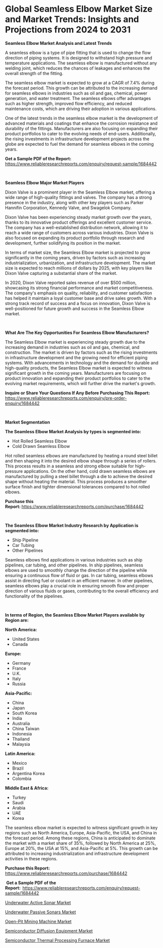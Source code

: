 <p><h1>Global Seamless Elbow Market Size and Market Trends: Insights and Projections from 2024 to 2031</h1></p><p><strong>Seamless Elbow Market Analysis and Latest Trends</strong></p>
<p><p>A seamless elbow is a type of pipe fitting that is used to change the flow direction of piping systems. It is designed to withstand high pressure and temperature applications. The seamless elbow is manufactured without any welding joint, which reduces the chances of leakages and enhances the overall strength of the fitting.</p><p>The seamless elbow market is expected to grow at a CAGR of 7.4% during the forecast period. This growth can be attributed to the increasing demand for seamless elbows in industries such as oil and gas, chemical, power generation, and water treatment. The seamless elbows offer advantages such as higher strength, improved flow efficiency, and reduced maintenance costs, which are driving their adoption in various applications.</p><p>One of the latest trends in the seamless elbow market is the development of advanced materials and coatings that enhance the corrosion resistance and durability of the fittings. Manufacturers are also focusing on expanding their product portfolios to cater to the evolving needs of end-users. Additionally, the rising investments in infrastructure development projects across the globe are expected to fuel the demand for seamless elbows in the coming years.</p></p>
<p><strong>Get a Sample PDF of the Report:&nbsp;</strong> <a href="https://www.reliableresearchreports.com/enquiry/request-sample/1684442">https://www.reliableresearchreports.com/enquiry/request-sample/1684442</a></p>
<p>&nbsp;</p>
<p><strong>Seamless Elbow Major Market Players</strong></p>
<p><p>Dixon Valve is a prominent player in the Seamless Elbow market, offering a wide range of high-quality fittings and valves. The company has a strong presence in the industry, along with other key players such as Parker Hannifin Corporation, Kennedy Valve, and Swagelok Company.</p><p>Dixon Valve has been experiencing steady market growth over the years, thanks to its innovative product offerings and excellent customer service. The company has a well-established distribution network, allowing it to reach a wide range of customers across various industries. Dixon Valve is also focused on expanding its product portfolio through research and development, further solidifying its position in the market.</p><p>In terms of market size, the Seamless Elbow market is projected to grow significantly in the coming years, driven by factors such as increasing industrialization, urbanization, and infrastructure development. The market size is expected to reach millions of dollars by 2025, with key players like Dixon Valve capturing a substantial share of the market.</p><p>In 2020, Dixon Valve reported sales revenue of over $500 million, showcasing its strong financial performance and market competitiveness. The company's emphasis on quality, reliability, and customer satisfaction has helped it maintain a loyal customer base and drive sales growth. With a strong track record of success and a focus on innovation, Dixon Valve is well-positioned for future growth and success in the Seamless Elbow market.</p></p>
<p>&nbsp;</p>
<p><strong>What Are The Key Opportunities For Seamless Elbow Manufacturers?</strong></p>
<p><p>The Seamless Elbow market is experiencing steady growth due to the increasing demand in industries such as oil and gas, chemical, and construction. The market is driven by factors such as the rising investments in infrastructure development and the growing need for efficient piping systems. With advancements in technology and the demand for durable and high-quality products, the Seamless Elbow market is expected to witness significant growth in the coming years. Manufacturers are focusing on product innovation and expanding their product portfolios to cater to the evolving market requirements, which will further drive the market's growth.</p></p>
<p><strong>Inquire or Share Your Questions If Any Before Purchasing This Report:</strong> <a href="https://www.reliableresearchreports.com/enquiry/pre-order-enquiry/1684442">https://www.reliableresearchreports.com/enquiry/pre-order-enquiry/1684442</a></p>
<p>&nbsp;</p>
<p><strong>Market Segmentation</strong></p>
<p><strong>The Seamless Elbow Market Analysis by types is segmented into:</strong></p>
<p><ul><li>Hot Rolled Seamless Elbow</li><li>Cold Drawn Seamless Elbow</li></ul></p>
<p><p>Hot rolled seamless elbows are manufactured by heating a round steel billet and then shaping it into the desired elbow shape through a series of rollers. This process results in a seamless and strong elbow suitable for high-pressure applications. On the other hand, cold drawn seamless elbows are manufactured by pulling a steel billet through a die to achieve the desired shape without heating the material. This process produces a smoother surface finish and tighter dimensional tolerances compared to hot rolled elbows.</p></p>
<p><strong>Purchase this Report:&nbsp;</strong><a href="https://www.reliableresearchreports.com/purchase/1684442">https://www.reliableresearchreports.com/purchase/1684442</a></p>
<p>&nbsp;</p>
<p><strong>The Seamless Elbow Market Industry Research by Application is segmented into:</strong></p>
<p><ul><li>Ship Pipeline</li><li>Car Tubing</li><li>Other Pipelines</li></ul></p>
<p><p>Seamless elbows find applications in various industries such as ship pipelines, car tubing, and other pipelines. In ship pipelines, seamless elbows are used to smoothly change the direction of the pipeline while ensuring a continuous flow of fluid or gas. In car tubing, seamless elbows assist in directing fuel or coolant in an efficient manner. In other pipelines, seamless elbows play a crucial role in ensuring smooth flow and proper direction of various fluids or gases, contributing to the overall efficiency and functionality of the pipelines.</p></p>
<p>&nbsp;</p>
<p><strong>In terms of Region, the Seamless Elbow Market Players available by Region are:</strong></p>
<p>
    <p> <strong> North America: </strong>
        <ul>
            <li>United States</li>
            <li>Canada</li>
        </ul>
        </p> 
    <p> <strong> Europe: </strong>
        <ul>
            <li>Germany</li>
            <li>France</li>
            <li>U.K.</li>
            <li>Italy</li>
            <li>Russia</li>
        </ul>
        </p> 
    <p> <strong> Asia-Pacific: </strong>
        <ul>
            <li>China</li>
            <li>Japan</li>
            <li>South Korea</li>
            <li>India</li>
            <li>Australia</li>
            <li>China Taiwan</li>
            <li>Indonesia</li>
            <li>Thailand</li>
            <li>Malaysia</li>
        </ul>
        </p> 
    <p> <strong> Latin America: </strong>
        <ul>
            <li>Mexico</li>
            <li>Brazil</li>
            <li>Argentina Korea</li>
            <li>Colombia</li>
        </ul>
        </p> 
    <p> <strong> Middle East & Africa: </strong>
        <ul>
            <li>Turkey</li>
            <li>Saudi</li>
            <li>Arabia</li>
            <li>UAE</li>
            <li>Korea</li>
        </ul>
    </p>
    </p>
<p><p>The seamless elbow market is expected to witness significant growth in key regions such as North America, Europe, Asia-Pacific, the USA, and China in the forecast period. Among these regions, China is anticipated to dominate the market with a market share of 35%, followed by North America at 25%, Europe at 20%, the USA at 15%, and Asia-Pacific at 5%. This growth can be attributed to increasing industrialization and infrastructure development activities in these regions.</p></p>
<p><strong>Purchase this Report: </strong><a href="https://www.reliableresearchreports.com/purchase/1684442">https://www.reliableresearchreports.com/purchase/1684442</a></p>
<p>&nbsp;<strong>Get a Sample PDF of the Report:&nbsp;&nbsp;</strong><a href="https://www.reliableresearchreports.com/enquiry/request-sample/1684442">https://www.reliableresearchreports.com/enquiry/request-sample/1684442</a></p>
<p><strong></strong></p>
<p><p><a href="https://medium.com/@dexterhayes2023/underwater-active-sonar-market-the-key-to-successful-business-strategy-forecast-till-2031-f1399ac8a91b">Underwater Active Sonar Market</a></p><p><a href="https://medium.com/@dexterhayes2023/underwater-passive-sonars-market-report-reveals-the-latest-trends-and-growth-opportunities-of-this-67ab62093c5b">Underwater Passive Sonars Market</a></p><p><a href="https://medium.com/@julianichols11972/decoding-open-pit-mining-machine-market-metrics-market-share-trends-and-growth-patterns-eed2cb4c32a4">Open-Pit Mining Machine Market</a></p><p><a href="https://medium.com/@julianichols11972/semiconductor-diffusion-equipment-market-insight-market-trends-growth-forecasted-from-2024-to-c8b7333664cf">Semiconductor Diffusion Equipment Market</a></p><p><a href="https://medium.com/@julianichols11972/semiconductor-thermal-processing-furnace-market-analysis-and-sze-forecasted-for-period-from-2024-to-e49027021393">Semiconductor Thermal Processing Furnace Market</a></p></p>